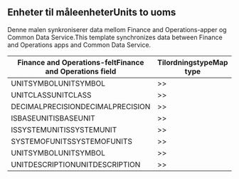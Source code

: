 ## <a name="units-to-uoms"></a><span data-ttu-id="fc521-101">Enheter til måleenheter</span><span class="sxs-lookup"><span data-stu-id="fc521-101">Units to uoms</span></span>

<span data-ttu-id="fc521-102">Denne malen synkroniserer data mellom Finance and Operations-apper og Common Data Service.</span><span class="sxs-lookup"><span data-stu-id="fc521-102">This template synchronizes data between Finance and Operations apps and Common Data Service.</span></span>

<span data-ttu-id="fc521-103">Finance and Operations-felt</span><span class="sxs-lookup"><span data-stu-id="fc521-103">Finance and Operations field</span></span> | <span data-ttu-id="fc521-104">Tilordningstype</span><span class="sxs-lookup"><span data-stu-id="fc521-104">Map type</span></span> | <span data-ttu-id="fc521-105">Annet Dynamics 365-felt</span><span class="sxs-lookup"><span data-stu-id="fc521-105">Other Dynamics 365 field</span></span> | <span data-ttu-id="fc521-106">Standardverdi</span><span class="sxs-lookup"><span data-stu-id="fc521-106">Default value</span></span>
---|---|---|---
<span data-ttu-id="fc521-107">UNITSYMBOL</span><span class="sxs-lookup"><span data-stu-id="fc521-107">UNITSYMBOL</span></span> | >> | <span data-ttu-id="fc521-108">msdyn_symbol</span><span class="sxs-lookup"><span data-stu-id="fc521-108">msdyn_symbol</span></span> | 
<span data-ttu-id="fc521-109">UNITCLASS</span><span class="sxs-lookup"><span data-stu-id="fc521-109">UNITCLASS</span></span> | >> | <span data-ttu-id="fc521-110">msdyn_externalunitclassname</span><span class="sxs-lookup"><span data-stu-id="fc521-110">msdyn_externalunitclassname</span></span> | 
<span data-ttu-id="fc521-111">DECIMALPRECISION</span><span class="sxs-lookup"><span data-stu-id="fc521-111">DECIMALPRECISION</span></span> | >> | <span data-ttu-id="fc521-112">msdyn_decimalprecision</span><span class="sxs-lookup"><span data-stu-id="fc521-112">msdyn_decimalprecision</span></span> | 
<span data-ttu-id="fc521-113">ISBASEUNIT</span><span class="sxs-lookup"><span data-stu-id="fc521-113">ISBASEUNIT</span></span> | >> | <span data-ttu-id="fc521-114">msdyn_isbaseunit</span><span class="sxs-lookup"><span data-stu-id="fc521-114">msdyn_isbaseunit</span></span> | 
<span data-ttu-id="fc521-115">ISSYSTEMUNIT</span><span class="sxs-lookup"><span data-stu-id="fc521-115">ISSYSTEMUNIT</span></span> | >> | <span data-ttu-id="fc521-116">msdyn_issystemunit</span><span class="sxs-lookup"><span data-stu-id="fc521-116">msdyn_issystemunit</span></span> | 
<span data-ttu-id="fc521-117">SYSTEMOFUNITS</span><span class="sxs-lookup"><span data-stu-id="fc521-117">SYSTEMOFUNITS</span></span> | >> | <span data-ttu-id="fc521-118">msdyn_systemofunits</span><span class="sxs-lookup"><span data-stu-id="fc521-118">msdyn_systemofunits</span></span> | 
<span data-ttu-id="fc521-119">UNITSYMBOL</span><span class="sxs-lookup"><span data-stu-id="fc521-119">UNITSYMBOL</span></span> | >> | <span data-ttu-id="fc521-120">name</span><span class="sxs-lookup"><span data-stu-id="fc521-120">name</span></span> | 
<span data-ttu-id="fc521-121">UNITDESCRIPTION</span><span class="sxs-lookup"><span data-stu-id="fc521-121">UNITDESCRIPTION</span></span> | >> | <span data-ttu-id="fc521-122">msdyn_description</span><span class="sxs-lookup"><span data-stu-id="fc521-122">msdyn_description</span></span> | 
